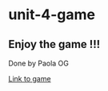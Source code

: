 # unit-4-game
## Enjoy the game !!!
Done by Paola OG

[Link to game](https://paola-og.github.io/unit-4-game/index/index.html)
